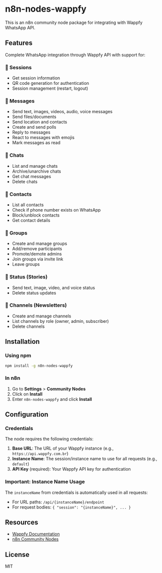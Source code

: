 # n8n-nodes-wappfy

This is an n8n community node package for integrating with Wappfy WhatsApp API.

## Features

Complete WhatsApp integration through Wappfy API with support for:

### 📱 Sessions
- Get session information
- QR code generation for authentication
- Session management (restart, logout)

### 💬 Messages
- Send text, images, videos, audio, voice messages
- Send files/documents
- Send location and contacts
- Create and send polls
- Reply to messages
- React to messages with emojis
- Mark messages as read

### 💬 Chats
- List and manage chats
- Archive/unarchive chats
- Get chat messages
- Delete chats

### 👥 Contacts
- List all contacts
- Check if phone number exists on WhatsApp
- Block/unblock contacts
- Get contact details

### 👥 Groups
- Create and manage groups
- Add/remove participants
- Promote/demote admins
- Join groups via invite link
- Leave groups

### 📸 Status (Stories)
- Send text, image, video, and voice status
- Delete status updates

### 📢 Channels (Newsletters)
- Create and manage channels
- List channels by role (owner, admin, subscriber)
- Delete channels

## Installation

### Using npm

```bash
npm install -g n8n-nodes-wappfy
```

### In n8n

1. Go to **Settings** > **Community Nodes**
2. Click on **Install**
3. Enter `n8n-nodes-wappfy` and click **Install**

## Configuration

### Credentials

The node requires the following credentials:

1. **Base URL**: The URL of your Wappfy instance (e.g., `https://api.wappfy.com.br`)
2. **Instance Name**: The session/instance name to use for all requests (e.g., `default`)
3. **API Key** (required): Your Wappfy API key for authentication

### Important: Instance Name Usage

The `instanceName` from credentials is automatically used in all requests:
- For URL paths: `/api/{instanceName}/endpoint`
- For request bodies: `{ "session": "{instanceName}", ... }`

## Resources

- [Wappfy Documentation](https://docs.wappfy.com.br)
- [n8n Community Nodes](https://docs.n8n.io/integrations/community-nodes/)

## License

MIT